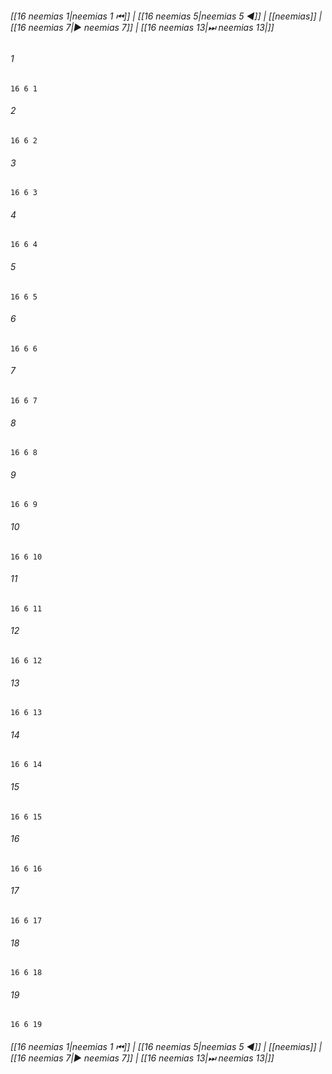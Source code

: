 
###### [[16 neemias 1|neemias 1 ⏮]] | [[16 neemias 5|neemias 5 ◀]] | [[neemias]] | [[16 neemias 7|▶ neemias 7]] | [[16 neemias 13|⏭ neemias 13|]]

###### 1
``` verse
16 6 1 
```
###### 2
``` verse
16 6 2 
```
###### 3
``` verse
16 6 3 
```
###### 4
``` verse
16 6 4 
```
###### 5
``` verse
16 6 5 
```
###### 6
``` verse
16 6 6 
```
###### 7
``` verse
16 6 7 
```
###### 8
``` verse
16 6 8 
```
###### 9
``` verse
16 6 9 
```
###### 10
``` verse
16 6 10 
```
###### 11
``` verse
16 6 11 
```
###### 12
``` verse
16 6 12 
```
###### 13
``` verse
16 6 13 
```
###### 14
``` verse
16 6 14 
```
###### 15
``` verse
16 6 15 
```
###### 16
``` verse
16 6 16 
```
###### 17
``` verse
16 6 17 
```
###### 18
``` verse
16 6 18 
```
###### 19
``` verse
16 6 19 
```

###### [[16 neemias 1|neemias 1 ⏮]] | [[16 neemias 5|neemias 5 ◀]] | [[neemias]] | [[16 neemias 7|▶ neemias 7]] | [[16 neemias 13|⏭ neemias 13|]]


